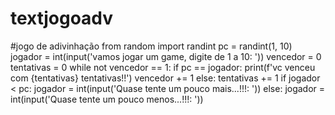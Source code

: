 # textjogoadv
#jogo de adivinhação
from random import randint
pc = randint(1, 10)
jogador = int(input('vamos jogar um game, digite de 1 a 10: '))
vencedor = 0
tentativas = 0
while not vencedor == 1:
    if pc == jogador:
        print(f'vc venceu com {tentativas} tentativas!!')
        vencedor += 1
    else:
        tentativas += 1
        if jogador < pc:
            jogador = int(input('Quase tente um pouco mais...!!!: '))
        else:
            jogador = int(input('Quase tente um pouco menos...!!!: '))